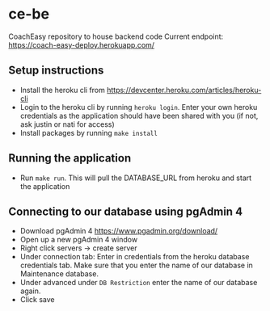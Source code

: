 # ce-be
CoachEasy repository to house backend code
Current endpoint: https://coach-easy-deploy.herokuapp.com/

## Setup instructions
- Install the heroku cli from https://devcenter.heroku.com/articles/heroku-cli
- Login to the heroku cli by running `heroku login`. Enter your own heroku credentials as the application should have been shared with you (if not, ask justin or nati for access)
- Install packages by running `make install`

## Running the application
- Run `make run`. This will pull the DATABASE_URL from heroku and start the application

## Connecting to our database using pgAdmin 4
- Download pgAdmin 4 https://www.pgadmin.org/download/
- Open up a new pgAdmin 4 window
- Right click servers -> create server
- Under connection tab: Enter in credentials from the heroku database credentials tab. Make sure that you enter the name of our database in Maintenance database.
- Under advanced under `DB Restriction` enter the name of our database again.
- Click save
